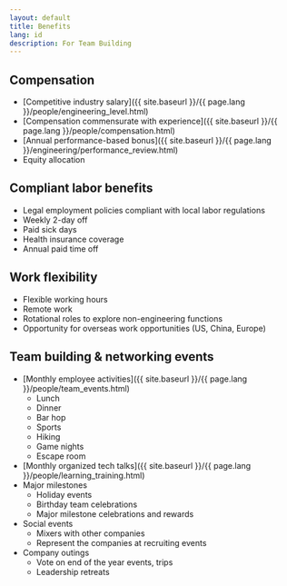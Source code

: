 ```yaml
---
layout: default
title: Benefits
lang: id
description: For Team Building
---
```


## Compensation
* [Competitive industry salary]({{ site.baseurl }}/{{ page.lang }}/people/engineering_level.html)
* [Compensation commensurate with experience]({{ site.baseurl }}/{{ page.lang }}/people/compensation.html)
* [Annual performance-based bonus]({{ site.baseurl }}/{{ page.lang }}/engineering/performance_review.html)
* Equity allocation

## Compliant labor benefits
* Legal employment policies compliant with local labor regulations
* Weekly 2-day off
* Paid sick days
* Health insurance coverage
* Annual paid time off

## Work flexibility
* Flexible working hours
* Remote work 
* Rotational roles to explore non-engineering functions
* Opportunity for overseas work opportunities (US, China, Europe) 

## Team building & networking events
* [Monthly employee activities]({{ site.baseurl }}/{{ page.lang }}/people/team_events.html)
	* Lunch
	* Dinner
	* Bar hop
	* Sports
	* Hiking
	* Game nights
	* Escape room
* [Monthly organized tech talks]({{ site.baseurl }}/{{ page.lang }}/people/learning_training.html)
* Major milestones
	* Holiday events
	* Birthday team celebrations
	* Major milestone celebrations and rewards
* Social events
	* Mixers with other companies
	* Represent the companies at recruiting events
* Company outings
	* Vote on end of the year events, trips
	* Leadership retreats